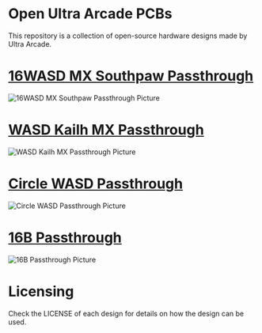 # Open Ultra Arcade PCBs

This repository is a collection of open-source hardware designs made by Ultra Arcade.

# [16WASD MX Southpaw Passthrough](/16WASD%20MX%20Southpaw%20Passthrough)

![16WASD MX Southpaw Passthrough Picture](/16WASD%20MX%20Southpaw%20Passthrough/Assets/PCBPic2.png)

# [WASD Kailh MX Passthrough](/WASD%20Kailh%20MX%20Passthrough)

![WASD Kailh MX Passthrough Picture](/WASD%20Kailh%20MX%20Passthrough/Assets/PCBPic2.png)

# [Circle WASD Passthrough](/Cirle%20WASD%20Passthrough)

![Circle WASD Passthrough Picture](/Cirle%20WASD%20Passthrough/Assets/PCBPic2.png)

# [16B Passthrough](/16B%%20Passthrough)

![16B Passthrough Picture](/16B%20Passthrough/Assets/PCBPic2.png)

# Licensing

Check the LICENSE of each design for details on how the design can be used.